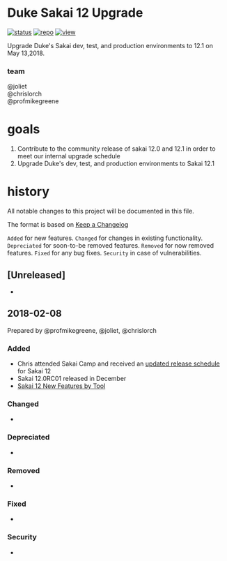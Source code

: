 # Duke Sakai 12 Upgrade

[![status](https://img.shields.io/badge/status-good-brightgreen.svg)]()
[![repo](https://img.shields.io/badge/repo-box-orange.svg)]()
[![view](https://img.shields.io/badge/view-tableau-blue.svg)]()


Upgrade Duke's Sakai dev, test, and production environments to 12.1 on May 13,2018.

### team
@joliet  
@chrislorch  
@profmikegreene  


# goals
1. Contribute to the community release of sakai 12.0 and 12.1 in order to meet our internal upgrade schedule
1. Upgrade Duke's dev, test, and production environments to Sakai 12.1


# history 
All notable changes to this project will be documented in this file.

The format is based on [Keep a Changelog](http://keepachangelog.com/en/1.0.0/)

`Added` for new features.
`Changed` for changes in existing functionality.
`Depreciated` for soon-to-be removed features.
`Removed` for now removed features.
`Fixed` for any bug fixes.
`Security` in case of vulnerabilities.

## [Unreleased]
* 

## 2018-02-08 
Prepared by @profmikegreene, @joliet, @chrislorch

### Added
* Chris attended Sakai Camp and received an [updated release schedule](https://docs.google.com/spreadsheets/d/1mvpsEPMvAoeunrWMA5iSNCQP6Coqodo3seiAZYC68Nk/edit#gid=0) for Sakai 12
* Sakai 12.0RC01 released in December
* [Sakai 12 New Features by Tool](https://confluence.sakaiproject.org/display/DOC/Sakai+12+New+Features+by+tool)

### Changed
* 

### Depreciated
* 

### Removed
* 

### Fixed
* 

### Security
* 



